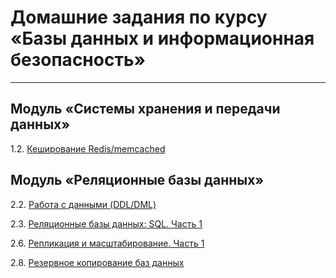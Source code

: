 # Домашние задания по курсу «Базы данных и информационная безопасность»

---

## Модуль «Системы хранения и передачи данных»

 1.2. [Кеширование Redis/memcached](https://github.com/AstaKrom/sdb-homeworks/blob/main/1-2.md)
 

## Модуль «Реляционные базы данных»
2.2. [Работа с данными (DDL/DML)](https://github.com/AstaKrom/sdb-homeworks/blob/main/2-2.md)

2.3. [Реляционные базы данных: SQL. Часть 1](https://github.com/AstaKrom/sdb-homeworks/blob/main/2.3.md)

2.6. [Репликация и масштабирование. Часть 1](https://github.com/AstaKrom/sdb-homeworks/blob/main/2-6.md)

2.8. [Резервное копирование баз данных](https://github.com/AstaKrom/sdb-homeworks/blob/main/2.8.md)
